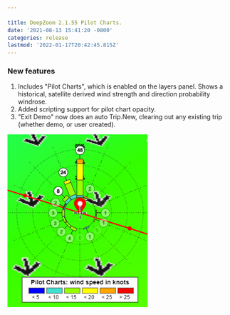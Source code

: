 ```yaml
---

title: DeepZoom 2.1.55 Pilot Charts.
date: '2021-08-13 15:41:20 -0800'
categories: release
lastmod: '2022-01-17T20:42:45.815Z'
---
```


### New features

1. Includes "Pilot Charts", which is enabled on the layers panel.
Shows a historical, satellite derived wind strength and direction probability windrose.
2. Added scripting support for pilot chart opacity.
3. "Exit Demo" now does an auto Trip.New, clearing out any existing trip (whether demo, or user created).

![](/assets/images/windrose.png)


